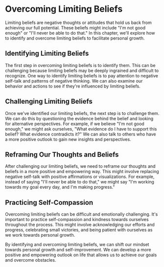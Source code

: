 Overcoming Limiting Beliefs
======================================================

Limiting beliefs are negative thoughts or attitudes that hold us back from achieving our full potential. These beliefs might include "I'm not good enough" or "I'll never be able to do that." In this chapter, we'll explore how to identify and overcome limiting beliefs to facilitate personal growth.

Identifying Limiting Beliefs
----------------------------

The first step in overcoming limiting beliefs is to identify them. This can be challenging because limiting beliefs may be deeply ingrained and difficult to recognize. One way to identify limiting beliefs is to pay attention to negative self-talk and patterns of negative thinking. We can also examine our behavior and actions to see if they're influenced by limiting beliefs.

Challenging Limiting Beliefs
----------------------------

Once we've identified our limiting beliefs, the next step is to challenge them. We can do this by questioning the evidence behind the belief and looking for alternative perspectives. For example, if we believe "I'm not good enough," we might ask ourselves, "What evidence do I have to support this belief? What evidence contradicts it?" We can also talk to others who have a more positive outlook to gain new insights and perspectives.

Reframing Our Thoughts and Beliefs
----------------------------------

After challenging our limiting beliefs, we need to reframe our thoughts and beliefs in a more positive and empowering way. This might involve replacing negative self-talk with positive affirmations or visualizations. For example, instead of saying "I'll never be able to do that," we might say "I'm working towards my goal every day, and I'm making progress."

Practicing Self-Compassion
--------------------------

Overcoming limiting beliefs can be difficult and emotionally challenging. It's important to practice self-compassion and kindness towards ourselves throughout the process. This might involve acknowledging our efforts and progress, celebrating small victories, and being patient with ourselves as we work towards personal growth.

By identifying and overcoming limiting beliefs, we can shift our mindset towards personal growth and self-improvement. We can develop a more positive and empowering outlook on life that allows us to achieve our goals and overcome obstacles.


